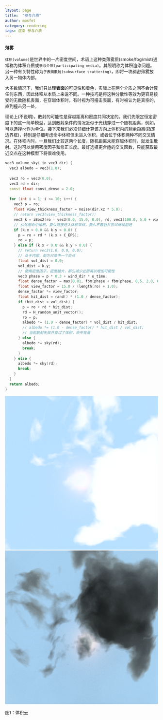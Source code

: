 ```yaml
---
layout: page
title:  "参与介质"
author: mosfet
category: rendering
tags: 渲染 参与介质
---
```

#### 薄雾
`体积(volume)`是世界中的一片密度空间，术语上这种类薄雾质(smoke/fog/mist)通常称为体积介质或`参与介质(participating media)`。其照明称为体积渲染问题。另一种有关特性称为`子表面散射(subsurface scattering)`，即将一块稠密薄雾放入另一物体内部。  

大多数情况下，我们只处理**表面**的可见性和着色，实际上在两个介质之间不会计算任何东西，因此体积从本质上来说不同。一种技巧是将这种分散性等效为更容易接受的无数随机表面，在穿越体积时，有时视为可撞击表面，有时被认为是真空的，直到撞击另一处。  

理论上(不说明)，散射的可能性是穿越距离和密度共同决定的。我们先限定恒定密度下的这一简单模型，达到散射条件的情况近似于光线穿过一个随机距离，例如，可以选择`rd`作为单位。接下来我们必须仔细计算该方向上体积内的剩余距离(指定边界框)，特别是仔细考虑命中体积但未进入体积，或者位于体积两种不同交叉情况。在体积内时，一旦我们比较这两个长度，随机距离未能穿越体积时，就发生散射。这时可以使用密度因子和修正长度。最好选择更合适的交叉函数，只能获取最近交点在这种模型下将很难使用。  
```cpp
vec3 volume_sky( in vec3 dir) {
  vec3 albedo = vec3(1.0);

  vec3 ro = vec3(0.0);
  vec3 rd = dir;
  const float const_dense = 2.0;

  for (int i = 1; i <= 10; i++) {
    vec3 p = ro;
    float view_thickness_factor = noise(dir.xz * 5.0);
    // return vec3(view_thickness_factor);
    vec2 k = iBox2(ro - vec3(0.0, 15.0, 0.0), rd, vec3(100.0, 5.0 + view_thickness_factor, 100.0));
    // 从外面命中体积，要么直接进入体积采样，要么不散射并尝试继续前进
    if (k.x > 0.0 && k.y > 0.0) {
      p = ro + rd * (k.x + C_EPS);
      ro = p;
    } else if (k.x < 0.0 && k.y > 0.0) {
      // return vec3(1.0, 0.0, 0.0);
      // 处于内部，前方只命中一个交点
      float vol_dist = 0.0;
      vol_dist = k.y;
      // 使用密度因子，密度越大，那么减少此距离以增加可能性
      vec3 phase = p * 0.3 + wind_dir * u_time;
      float dense_factor = max(0.01, fbm(phase + fbm(phase, 0.5, 2.0, 0.5), 0.5, 2.0, 0.5) - 0.5);
      float view_factor = 15.0 / (length(ro) + 1.0);
      dense_factor *= view_factor;
      float hit_dist = rand() * (1.0 / dense_factor);
      if (hit_dist < vol_dist) {
        p = ro + rd * hit_dist;
        rd = H_random_unit_vector();
        ro = p;
        albedo *= (1.0 - dense_factor) * vol_dist / hit_dist;
        // albedo *= (1.0 - dense_factor) * hit_dist / vol_dist;
        // 当前散射失败并穿过了体积，命中背景
      } else {
        albedo *= sky(rd);
        break;
      }
    } else {
      albedo *= sky(rd);
      break;
    }
  }
  return albedo;
}
```

<div class="x gr txac">
  <div class="x la flex mg0">
    <div class="x la item4-lg item12 pd0">
      <img src="/assets/i/7-1.png">
    </div>
    <div class="x la item4-lg item12 pd0">
       <img src="/assets/i/7-2.png">
    </div>
  </div>
  <p>图1：体积云</p>
</div>
